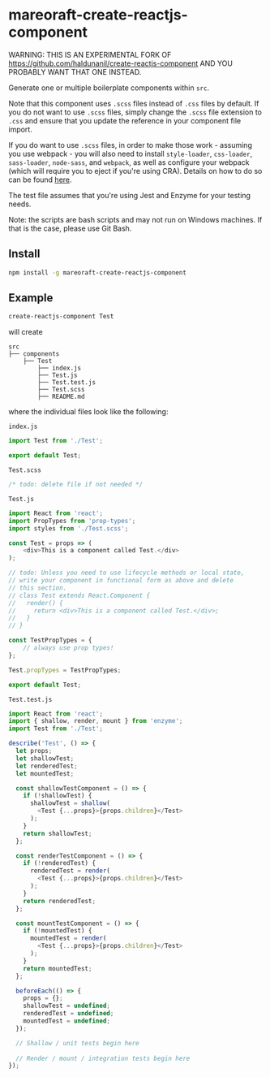 # mareoraft-create-reactjs-component

WARNING: THIS IS AN EXPERIMENTAL FORK OF https://github.com/haldunanil/create-reactjs-component AND YOU PROBABLY WANT THAT ONE INSTEAD.

Generate one or multiple boilerplate components within `src`. 

Note that this component uses `.scss` files instead of `.css` files by default. If you do not want to use `.scss` files, simply change the `.scss` file extension to `.css` and ensure that you update the reference in your component file import.

If you do want to use `.scss` files, in order to make those work - assuming you use webpack - you will also need to install `style-loader`, `css-loader`, `sass-loader`, `node-sass`, and `webpack`, as well as configure your webpack (which will require you to eject if you're using CRA). Details on how to do so can be found [here](https://github.com/webpack-contrib/sass-loader).

The test file assumes that you're using Jest and Enzyme for your testing needs.

Note: the scripts are bash scripts and may not run on Windows machines. If that is the case, please use Git Bash.

## Install

```sh
npm install -g mareoraft-create-reactjs-component
```

## Example

```sh
create-reactjs-component Test
```

will create

```
src
├── components
	├── Test
		├── index.js
		├── Test.js
		├── Test.test.js
		├── Test.scss
		├── README.md
```

where the individual files look like the following:

`index.js`

```javascript
import Test from './Test';

export default Test;
```

`Test.scss`

```css
/* todo: delete file if not needed */
```

`Test.js`

```javascript
import React from 'react';
import PropTypes from 'prop-types';
import styles from './Test.scss';

const Test = props => (
	<div>This is a component called Test.</div>
);

// todo: Unless you need to use lifecycle methods or local state,
// write your component in functional form as above and delete
// this section. 
// class Test extends React.Component {
//   render() {
//     return <div>This is a component called Test.</div>;
//   }
// }

const TestPropTypes = {
	// always use prop types!
};

Test.propTypes = TestPropTypes;

export default Test;
```

`Test.test.js`

```javascript
import React from 'react';
import { shallow, render, mount } from 'enzyme';
import Test from './Test';

describe('Test', () => {
  let props;
  let shallowTest;
  let renderedTest;
  let mountedTest;

  const shallowTestComponent = () => {
    if (!shallowTest) {
      shallowTest = shallow(
        <Test {...props}>{props.children}</Test>
      );
    }
    return shallowTest;
  };

  const renderTestComponent = () => {
    if (!renderedTest) {
      renderedTest = render(
        <Test {...props}>{props.children}</Test>
      );
    }
    return renderedTest;
  };

  const mountTestComponent = () => {
    if (!mountedTest) {
      mountedTest = render(
        <Test {...props}>{props.children}</Test>
      );
    }
    return mountedTest;
  };  

  beforeEach(() => {
    props = {};
    shallowTest = undefined;
    renderedTest = undefined;
    mountedTest = undefined;
  });

  // Shallow / unit tests begin here
 
  // Render / mount / integration tests begin here
});
```
